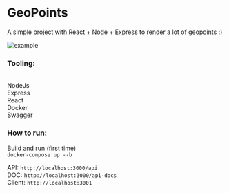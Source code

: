 # GeoPoints
A simple project with React + Node + Express to render a lot of geopoints :)

![example](https://s7.gifyu.com/images/geopoints.gif)

### Tooling:
</br>
NodeJs</br>
Express</br>
React</br>
Docker</br>
Swagger</br>

### How to run:

Build and run (first time) </br>`docker-compose up --b`

API: `http://localhost:3000/api`
</br>
DOC: `http://localhost:3000/api-docs`
</br>
Client: `http://localhost:3001`
</br>
